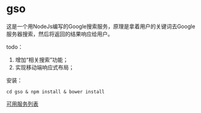 gso
===
这是一个用NodeJs编写的Google搜索服务，原理是拿着用户的关键词去Google服务器搜索，然后将返回的结果响应给用户。

todo：

1. 增加“相关搜索”功能；
2. 实现移动端响应式布局；

安装：

`cd gso & npm install & bower install`

[可用服务列表](https://github.com/lenbo-ma/gso/wiki/%E5%8F%AF%E7%94%A8%E6%9C%8D%E5%8A%A1%E5%88%97%E8%A1%A8)